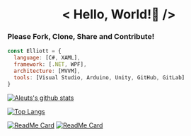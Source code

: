 <h1 align="center">< Hello, World!👋 /></h1>

### Please Fork, Clone, Share and Contribute!

```javascript
const Elliott = {
  language: [C#, XAML],
  framework: [.NET, WPF],
  architecture: [MVVM],
  tools: [Visual Studio, Arduino, Unity, GitHub, GitLab]
}
```

[![Aleuts's github stats](https://github-readme-stats.vercel.app/api?username=aleuts&count_private=true&include_all_commits&show_icons=true)](https://github.com/anuraghazra/github-readme-stats)

[![Top Langs](https://github-readme-stats.vercel.app/api/top-langs/?username=aleuts&layout=compact)](https://github.com/anuraghazra/github-readme-stats)

[![ReadMe Card](https://github-readme-stats.vercel.app/api/pin/?username=aleuts&repo=motoical)](https://github.com/anuraghazra/github-readme-stats)
[![ReadMe Card](https://github-readme-stats.vercel.app/api/pin/?username=aleuts&repo=GrandPrixAlmanac)](https://github.com/anuraghazra/github-readme-stats)
